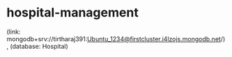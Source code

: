 # hospital-management


(link: mongodb+srv://tirtharaj391:Ubuntu_1234@firstcluster.i4lzojs.mongodb.net/), 
(database: Hospital)
